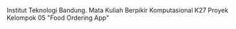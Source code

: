 Institut Teknologi Bandung. Mata Kuliah Berpikir Komputasional K27
Proyek Kelompok 05 "Food Ordering App"